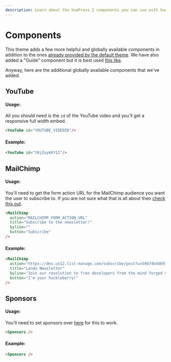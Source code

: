 ```yaml
---
description: Learn about the VuePress 2 components you can use with VuePress2 Default Theme Plus.
---
```

# Components

This theme adds a few more helpful and globally available components in addition to the ones [already provided by the default theme](https://v2.vuepress.vuejs.org/reference/default-theme/components.html). We have also added a "Guide" component but it is best used [this like](./making-a-guide.html).

Anyway, here are the additional globally available components that we've added.

## YouTube

#### Usage:

All you should need is the `id` of the YouTube video and you'll get a responsive full width embed.

```md
<YouTube id="YOUTUBE_VIDEOID"/>
```

#### Example:

```md
<YouTube id="tKjZuykKY1I"/>
```

<YouTube id="tKjZuykKY1I"/>

## MailChimp

#### Usage:

You'll need to get the form action URL for the MailChimp audience you want the user to subscribe to. If you are not sure what that is all about then [check this out](https://mailchimp.com/help/determine-webpage-signup-location/).

```md
<MailChimp
  action="MAILCHIMP_FORM_ACTION_URL"
  title="Subscribe to the newsletter!"
  byline=""
  button="Subscribe"
/>
```

#### Example:

```md
<MailChimp
  action="https://dev.us12.list-manage.com/subscribe/post?u=59874b4d6910fa65e724a4648&amp;id=613837077f"
  title="Lando Newsletter"
  byline="Join our revolution to free developers from the mind forged manacled of lesser dev tools"
  button="I'm your huckleberry!"
/>
```

<MailChimp
  action="https://dev.us12.list-manage.com/subscribe/post?u=59874b4d6910fa65e724a4648&amp;id=613837077f"
  title="Lando Newsletter"
  byline="Join our revolution to free developers from the mind forged manacled of lesser dev tools"
  button="I'm your huckleberry!"
/>

## Sponsors

#### Usage:

You'll need to set sponsors over [here](./config.html#sponsors) for this to work.

```md
<Sponsors />
```

#### Example:

```md
<Sponsors />
```

<Sponsors />
